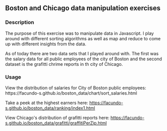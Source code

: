 <h2>Boston and Chicago data manipulation exercises</h2>
<h3>Description</h3>
<p>
The purpose of this exercise was to manipulate data in Javascript. I play around with different sorting algorithms as well as map and reduce to come up with different insights from the data. 

As of today there are two data sets that I played around with. The first was the salary data for all public employees of the city of Boston and the second dataset is the grafitti chrime reports in th city of Chicago. 

</p>
<h3>Usage</h3>
<p>
View the distribution of salaries for City of Boston public employees: https://facundo-s.github.io/boston_data/chart/sort_salaries.html

Take a peek at the highest earners here: https://facundo-s.github.io/boston_data/ranking/index1.html

View Chicago's distribution of grafitti reports here: https://facundo-s.github.io/boston_data/grafitti/graffitiPerZip.html 
</p>
